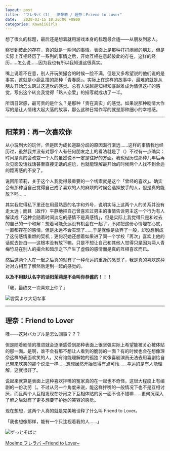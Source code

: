 ```yaml
---
layout: post
title:  "フレラバ (1) - 阳茉莉 / 理奈：Friend to Lover"
date:   2020-03-15 10:26:00 +0800
categories: KawaiiGirls
---
```


想了很久的标题，最后还是想着就用游戏本身的标题最合适——从朋友到恋人。

察觉到彼此的存在，真的就是一瞬间的事情。表面上是那种打打闹闹的朋友，但是实际上互相经历了一系列的事情之后，开始互相在意起彼此的存在，这样的经历……怎么说……因为我也有所以我知道这很真实。

嘴上说着不在意，别人开玩笑撮合的时候一脸不满，但是又多希望说的他们说的是事实，这就是小鹿乱撞的那种「青春感」。实际上在这样的故事中，最难的就是从朋友开始怎么跨过这道坎的感觉。总有人说越是知根知底越难成为情侣这样的感觉，写出这个转变我觉得「熟人恋爱」的描写就成功了一半。

所谓日常感，最可贵的是什么？是那种「贵在真实」的感觉。如果说那种剧情大作写的是让人情绪大起大落的故事，那么这种日常作写的就是那种细小的幸福感。

---

## 阳茉莉：再一次喜欢你

从小玩到大的玩伴，但是因为成长道路分歧的原因渐行渐远……这样的事情我也经历过，虽然我并没有对那个人有任何朋友之上的看法就是了（）不过有一点确实：时间是真的会改变一个人的~~虽然说不一定是往好的方面~~。我也经历过那种几年后再次见面没话找话甚至直接无话的尴尬，也就能理解最开始的时候两个人找不到合适的距离感的不安了。

说回阳茉莉，关于这个人我觉得最重要的一个线索就是这个「曾经的喜欢」。确实会有那种当自己觉得自己成了喜欢的人的麻烦的时候会选择放手的人，但是真的能放下吗……

其实我觉得私下里还在用最熟悉的名字和外号，说明实际上这两个人的关系并没有走太远；而且（故作）平静地把自己曾喜欢过男主的事情告诉男主这一个行为有人解读成「这种会随着时间淡忘的感情不是真感情」，但是实际上我觉得只是和过去的自己的一个和解：想着可能永远没有机会在一起了，不如把这份心情埋在心底，一直都存在的感情，但是永远不会实现了……于是就像是放弃了一般，却没想到成了这份感情重燃的契机；更何况她还想着如果进了同一个学校「再次」喜欢上他的话就去告白——这根本没有放下嘛，只是不想让自己和其他人觉得只是因为两人青梅竹马在别人的撮合和暗示之下产生了虚假的感情而是真的互相喜欢而已。

然后这两个人在一起之后真的就有了一种命运的重逢的感觉了，我是真的喜欢这种对对方相互了解然后走到一起的感觉的。

**以及不用默认名字的话阳茉莉是不会叫你恭酱的！！！**

「我，最终又一次喜欢上你了」

![言葉より大切な事](http://yoro.xyz/ftl-himari.png)

---

## 理奈：Friend to Lover

哇——这对バカプル是怎么回事？？？

但是随着剧情的推进就会逐渐感受到那种表面上很坚强实际上希望能被关心被体贴的那一面。是啊，谁不会有那不想让人看到的脆弱的一面？有的时候也会在想像理奈这样的表面欢笑的人，又有谁能理解她的孤独？就像喜剧演员无法去用喜剧给自己带来欢笑的那个说法一样……想想居然开始觉得有点可怜……幸运的是有人能理解，这就很好了。

说起来就算是表面上这种喜欢拌嘴的冤家真的在一起也不奇怪，这很大程度上有编剧的一份功劳（。不过从另一个角度来说，能这样拌嘴的一般情况下也不是互相讨厌，而且两个人互相发现在吵闹之下互相体贴的另一面不也不错嘛……更何况深入了解之后就有了更多想要守护她的笑容的感觉。

现在想想，这两个人真的就是完美地诠释了什么叫 Friend to Lover。

「我也想像那样，能有一个只注视着我的人……」

![ずっとそばに](http://yoro.xyz/ftl-rina.png)

[MoeImp フレラバ ~Friend to Lover~](http://yoro.xyz/impression/avg/ftl)

